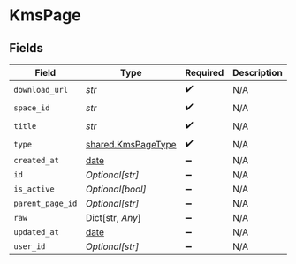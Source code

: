 # KmsPage


## Fields

| Field                                                                | Type                                                                 | Required                                                             | Description                                                          |
| -------------------------------------------------------------------- | -------------------------------------------------------------------- | -------------------------------------------------------------------- | -------------------------------------------------------------------- |
| `download_url`                                                       | *str*                                                                | :heavy_check_mark:                                                   | N/A                                                                  |
| `space_id`                                                           | *str*                                                                | :heavy_check_mark:                                                   | N/A                                                                  |
| `title`                                                              | *str*                                                                | :heavy_check_mark:                                                   | N/A                                                                  |
| `type`                                                               | [shared.KmsPageType](../../models/shared/kmspagetype.md)             | :heavy_check_mark:                                                   | N/A                                                                  |
| `created_at`                                                         | [date](https://docs.python.org/3/library/datetime.html#date-objects) | :heavy_minus_sign:                                                   | N/A                                                                  |
| `id`                                                                 | *Optional[str]*                                                      | :heavy_minus_sign:                                                   | N/A                                                                  |
| `is_active`                                                          | *Optional[bool]*                                                     | :heavy_minus_sign:                                                   | N/A                                                                  |
| `parent_page_id`                                                     | *Optional[str]*                                                      | :heavy_minus_sign:                                                   | N/A                                                                  |
| `raw`                                                                | Dict[str, *Any*]                                                     | :heavy_minus_sign:                                                   | N/A                                                                  |
| `updated_at`                                                         | [date](https://docs.python.org/3/library/datetime.html#date-objects) | :heavy_minus_sign:                                                   | N/A                                                                  |
| `user_id`                                                            | *Optional[str]*                                                      | :heavy_minus_sign:                                                   | N/A                                                                  |